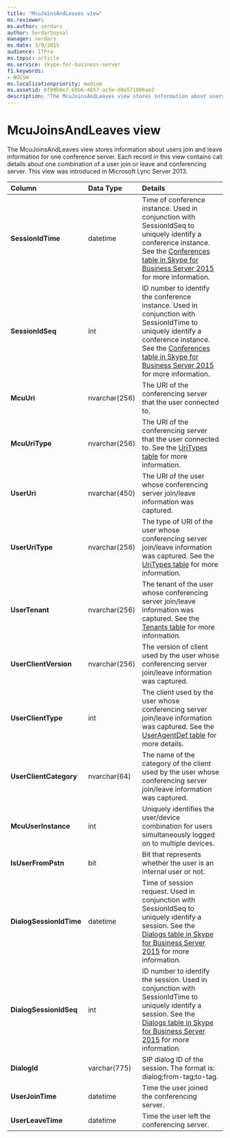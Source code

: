 ```yaml
---
title: "McuJoinsAndLeaves view"
ms.reviewer: 
ms.author: serdars
author: SerdarSoysal
manager: serdars
ms.date: 3/9/2015
audience: ITPro
ms.topic: article
ms.service: skype-for-business-server
f1.keywords:
- NOCSH
ms.localizationpriority: medium
ms.assetid: 6f00b8e7-b8b6-4657-ac5e-d8a571806ae2
description: "The McuJoinsAndLeaves view stores information about users join and leave information for one conference server. Each record in this view contains call details about one combination of a user join or leave and conferencing server. This view was introduced in Microsoft Lync Server 2013."
---
```


# McuJoinsAndLeaves view
 
The McuJoinsAndLeaves view stores information about users join and leave information for one conference server. Each record in this view contains call details about one combination of a user join or leave and conferencing server. This view was introduced in Microsoft Lync Server 2013.
  
|**Column**|**Data Type**|**Details**|
|:-----|:-----|:-----|
|**SessionIdTime** <br/> |datetime  <br/> |Time of conference instance. Used in conjunction with SessionIdSeq to uniquely identify a conference instance. See the [Conferences table in Skype for Business Server 2015](conferences.md) for more information. <br/> |
|**SessionIdSeq** <br/> |int  <br/> |ID number to identify the conference instance. Used in conjunction with SessionIdTime to uniquely identify a conference instance. See the [Conferences table in Skype for Business Server 2015](conferences.md) for more information. <br/> |
|**McuUri** <br/> |nvarchar(256)  <br/> |The URI of the conferencing server that the user connected to.  <br/> |
|**McuUriType** <br/> |nvarchar(256)  <br/> |The URI of the conferencing server that the user connected to. See the [UriTypes table](uritypes.md) for more information. <br/> |
|**UserUri** <br/> |nvarchar(450)  <br/> |The URI of the user whose conferencing server join/leave information was captured.  <br/> |
|**UserUriType** <br/> |nvarchar(256)  <br/> |The type of URI of the user whose conferencing server join/leave information was captured. See the [UriTypes table](uritypes.md) for more information. <br/> |
|**UserTenant** <br/> |nvarchar(256)  <br/> |The tenant of the user whose conferencing server join/leave information was captured. See the [Tenants table](tenants.md) for more information. <br/> |
|**UserClientVersion** <br/> |nvarchar(256)  <br/> |The version of client used by the user whose conferencing server join/leave information was captured.  <br/> |
|**UserClientType** <br/> |int  <br/> |The client used by the user whose conferencing server join/leave information was captured. See the [UserAgentDef table](useragentdef.md) for more details. <br/> |
|**UserClientCategory** <br/> |nvarchar(64)  <br/> |The name of the category of the client used by the user whose conferencing server join/leave information was captured.  <br/> |
|**McuUserInstance** <br/> |int  <br/> |Uniquely identifies the user/device combination for users simultaneously logged on to multiple devices.  <br/> |
|**IsUserFromPstn** <br/> |bit  <br/> |Bit that represents whether the user is an internal user or not.  <br/> |
|**DialogSessionIdTime** <br/> |datetime  <br/> |Time of session request. Used in conjunction with SessionIdSeq to uniquely identify a session. See the [Dialogs table in Skype for Business Server 2015](dialogs.md) for more information. <br/> |
|**DialogSessionIdSeq** <br/> |int  <br/> |ID number to identify the session. Used in conjunction with SessionIdTime to uniquely identify a session. See the [Dialogs table in Skype for Business Server 2015](dialogs.md) for more information. <br/> |
|**DialogId** <br/> |varchar(775)  <br/> |SIP dialog ID of the session. The format is: dialog;from-tag;to-tag.  <br/> |
|**UserJoinTime** <br/> |datetime  <br/> |Time the user joined the conferencing server.  <br/> |
|**UserLeaveTime** <br/> |datetime  <br/> |Time the user left the conferencing server.  <br/> |
   

